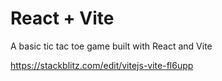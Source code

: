 # React + Vite

A basic tic tac toe game built with React and Vite

https://stackblitz.com/edit/vitejs-vite-fl6upp
